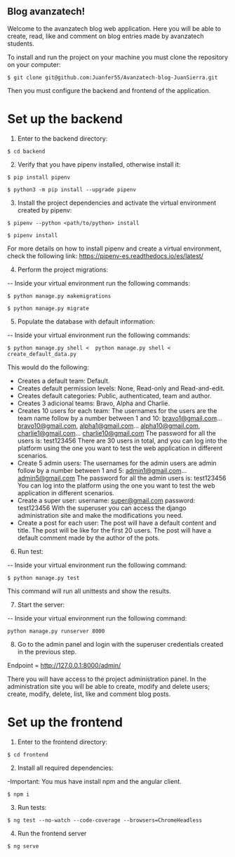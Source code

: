 ## Blog avanzatech!

Welcome to the avanzatech blog web application. Here you will be able to create, read, like and comment on blog entries
made by avanzatech students.

To install and run the project on your machine you must clone the repository on your computer:

```
$ git clone git@github.com:Juanfer55/Avanzatech-blog-JuanSierra.git
```

Then you must configure the backend and frontend of the application.

# Set up the backend

1. Enter to the backend directory:

```
$ cd backend
```

2. Verify that you have pipenv installed, otherwise install it:

```
$ pip install pipenv

$ python3 -m pip install --upgrade pipenv
```

3. Install the project dependencies and activate the virtual environment created by pipenv:

```
$ pipenv --python <path/to/python> install

$ pipenv install
```

For more details on how to install pipenv and create a virtual environment, check the following link: https://pipenv-es.readthedocs.io/es/latest/

4. Perform the project migrations:

-- Inside your virtual environment run the following commands:
```
$ python manage.py makemigrations

$ python manage.py migrate
```

5. Populate the database with default information:

-- Inside your virtual environment run the following commands:
```
$ python manage.py shell <  python manage.py shell < create_default_data.py
```

This would do the following:

- Creates a default team: Default.
- Creates default permission levels: None, Read-only and Read-and-edit.
- Creates default categories: Public, authenticated, team and author.
- Creates 3 adicional teams: Bravo, Alpha and Charlie.
- Creates 10 users for each team:
    The usernames for the users are the team name follow by a number between 1 and 10: 
        bravo1@gmail.com... bravo10@gmail.com, alpha1@gmail.com... alpha10@gmail.com, charlie1@gmail.com... charlie10@gmail.com
    The password for all the users is: test123456
    There are 30 users in total, and you can log into the platform using the one you want to test the web application in different scenarios.
- Create 5 admin users:
    The usernames for the admin users are admin follow by a number between 1 and 5:
        admin1@gmail.com... admin5@gmail.com
    The password for all the admin users is: test123456
    You can log into the platform using the one you want to test the web application in different scenarios.
- Create a super user:
    username: super@gmail.com
    password: test123456
    With the superuser you can access the django administration site and make the modifications you need.
- Create a post for each user:
    The post will have a default content and title.
    The post will be like for the first 20 users.
    The post will have a default comment made by the author of the pots.

6. Run test:

-- Inside your virtual environment run the following command:
```
$ python manage.py test
```

This command will run all unittests and show the results.

7. Start the server:

-- Inside your virtual environment run the following command:
```
python manage.py runserver 8000
```


8. Go to the admin panel and login with the superuser credentials created in the previous step.

Endpoint = http://127.0.0.1:8000/admin/

There you will have access to the project administration panel. In the administration site you will be able to create, modify and delete users; create, modify, delete, list, like and comment blog posts.

# Set up the frontend

1. Enter to the frontend directory:

```
$ cd frontend
```

2. Install all required dependencies:

-Important: You mus have install npm and the angular client.

```
$ npm i
```

3. Run tests:

```
$ ng test --no-watch --code-coverage --browsers=ChromeHeadless
```

4. Run the frontend server

```
$ ng serve
```
